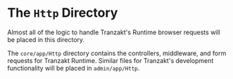# The `Http` Directory
Almost all of the logic to handle Tranzakt's Runtime browser requests will be placed in this directory.

The `core/app/Http` directory contains the controllers, middleware, and form requests for Tranzakt Runtime.
Similar files for Tranzakt's development functionality will be placed in `admin/app/Http`.
